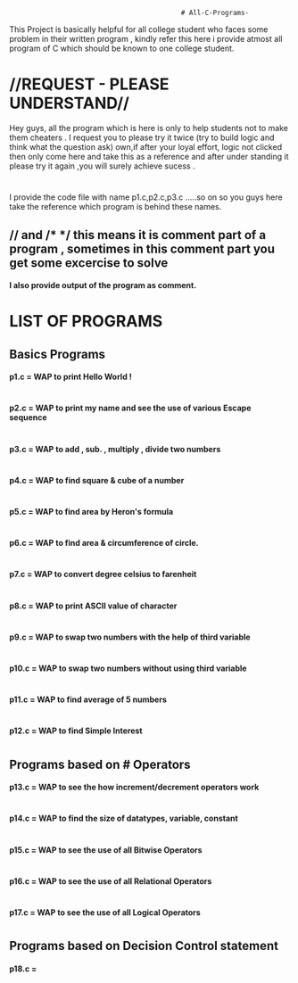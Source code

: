 		                                       # All-C-Programs-
This Project is basically helpful for all college student who faces some problem in their written program , kindly refer this here i provide atmost all program of C  which should be known to one college student. 

# //REQUEST -  PLEASE UNDERSTAND//
Hey guys, all the program which is here is only to help students not to make them cheaters . I request you to please try it twice (try to build logic and think what the question ask) own,if after your loyal effort, logic not clicked then only come here and take this as a reference and after under standing it please try it again ,you will surely achieve sucess .

#
I provide the code file with name p1.c,p2.c,p3.c .....so on so you guys here take the reference which program is behind these names.

 
## // and /* */ this means it is comment part of a program , sometimes in this comment part you get some excercise to solve  


#### I also provide output of the program  as comment.

# LIST OF PROGRAMS

## Basics Programs

#### p1.c =    WAP to print Hello World !
#
#### p2.c =    WAP to print my name and see the use of various Escape sequence
#
#### p3.c =    WAP to add , sub. , multiply , divide two numbers
#
#### p4.c =    WAP to find square & cube of a number
#
#### p5.c =    WAP to find area by Heron's formula
#
#### p6.c =    WAP to find area & circumference of circle.
#
#### p7.c =    WAP to convert degree celsius to farenheit
#
#### p8.c =    WAP to print ASCII value of character
#
#### p9.c =    WAP to swap two numbers with the help of third variable
#
#### p10.c =   WAP to swap two numbers without using  third variable
#
#### p11.c =   WAP to find average of 5 numbers
#
#### p12.c =   WAP to find Simple Interest 
#
## Programs  based on # Operators

#### p13.c =   WAP to see the how increment/decrement operators work 
#
#### p14.c =   WAP to find the size of datatypes, variable, constant
#
#### p15.c =   WAP to see the use of all Bitwise Operators
#
#### p16.c =   WAP to see the use of all Relational Operators
#
#### p17.c =   WAP to see the use of all Logical Operators
#
## Programs based on Decision Control statement

#### p18.c =  
